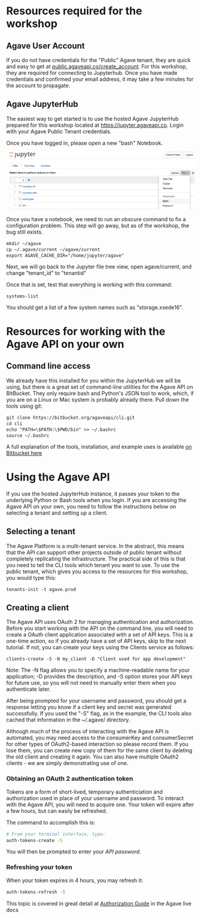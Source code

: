 # Resources required for the workshop

## Agave User Account

If you do not have credentials for the "Public" Agave tenant, they are quick and easy to get at [public.agaveapi.co/create_account](http://public.agaveapi.co/create_account).  For this workshop, they are required for connecting to Jupyterhub.  Once you have made credentials and confirmed your email address, it may take a few minutes for the account to propagate.

## Agave JupyterHub

The easiest way to get started is to use the hosted Agave JupyterHub prepared for this workshop located at https://jupyter.agaveapi.co.  Login with your Agave Public Tenant credentials.

Once you have logged in, please open a new "bash" Notebook.

![Bash Notebook](images/jupyter-bash.png)

Once you have a notebook, we need to run an obscure command to fix a configuration problem.  This step will go away, but as of the workshop, the bug still exists.

```
mkdir ~/agave
cp ~/.agave/current ~/agave/current
export AGAVE_CACHE_DIR="/home/jupyter/agave"
```

Next, we will go back to the Jupyter file tree view, open agave/current, and change "tenant_id" to "tenantid"

Once that is set, test that everything is working with this command:

```
systems-list
```

You should get a list of a few system names such as "storage.xsede16".


# Resources for working with the Agave API on your own 

## Command line access

We already have this installed for you within the JupyterHub we will be using, but there is a great set of command-line utilities for the Agave API on BitBucket.  They only require bash and Python's JSON tool to work, which, if you are on a Linux or Mac system is probably already there.  Pull down the tools using git:

```
git clone https://bitbucket.org/agaveapi/cli.git
cd cli
echo "PATH=\$PATH:\$PWD/bin" >> ~/.bashrc
source ~/.bashrc
```

A full explanation of the tools, installation, and example uses is available [on Bitbucket here](https://bitbucket.org/agaveapi/cli)


# Using the Agave API

If you use the hosted JupyterHub instance, it passes your token to the underlying Python or Bash tools when you login.  If you are accessing the Agave API on your own, you need to follow the instructions below on selecting a tenant and setting up a client.

## Selecting a tenant

The Agave Platform is a multi-tenant service.  In the abstract, this means that the API can support other projects outside of public tenant without completely replicating the infrastructure.  The practical side of this is that you need to tell the CLI tools which tenant you want to use.  To use the public tenant, which gives you access to the resources for this workshop, you would type this:

```
tenants-init -t agave.prod
```

## Creating a client

The Agave API uses OAuth 2 for managing authentication and authorization. Before you start working with the API on the command line, you will need to create a OAuth client application associated with a set of API keys. This is a one-time action, so if you already have a set of API keys, skip to the next tutorial. If not, you can create your keys using the Clients service as follows:

```
clients-create -S -N my_client -D "Client used for app development"
```

Note: The -N flag allows you to specify a machine-readable name for your application; -D provides the description, and -S option stores your API keys for future use, so you will not need to manually enter them when you authenticate later.

After being prompted for your username and password, you should get a response letting you know if a client key and secret was generated successfully.  If you used the "-S" flag, as in the example, the CLI tools also cached that information in the ~/.agave/ directory.

Although much of the process of interacting with the Agave API is automated, you may need access to the consumerKey and consumerSecret for other types of OAuth2-based interaction so please record them. If you lose them, you can create new copy of them for the same client by deleting the old client and creating it again. You can also have multiple OAuth2 clients - we are simply demonstrating use of one.

### Obtaining an OAuth 2 authentication token

Tokens are a form of short-lived, temporary authenticiation and authorization used in place of your username and password. To interact with the Agave API, you will need to acquire one. Your token will expire after a few hours, but can easily be refreshed.

The command to accomplish this is:

```sh
# From your terminal interface, type:
auth-tokens-create -S
```
You will then be prompted to enter your *API password*.

### Refreshing your token

When your token expires in 4 hours, you may refresh it:

```sh
auth-tokens-refresh -S
```

This topic is covered in great detail at [Authorization Guide](http://agaveapi.co/documentation/authorization-guide/) in the Agave live docs


